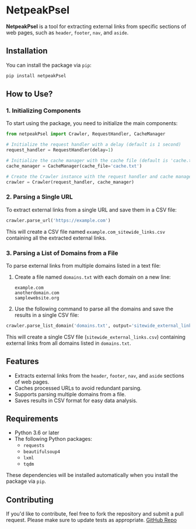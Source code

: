
# NetpeakPsel

**NetpeakPsel** is a tool for extracting external links from specific sections of web pages, such as `header`, `footer`, `nav`, and `aside`.

## Installation

You can install the package via `pip`:

```bash
pip install netpeakPsel
```

## How to Use?

### 1. Initializing Components

To start using the package, you need to initialize the main components:

```python
from netpeakPsel import Crawler, RequestHandler, CacheManager

# Initialize the request handler with a delay (default is 1 second)
request_handler = RequestHandler(delay=1)

# Initialize the cache manager with the cache file (default is 'cache.txt')
cache_manager = CacheManager(cache_file='cache.txt')

# Create the Crawler instance with the request handler and cache manager
crawler = Crawler(request_handler, cache_manager)

```

### 2. Parsing a Single URL

To extract external links from a single URL and save them in a CSV file:

```python
crawler.parse_url('https://example.com')
```

This will create a CSV file named `example.com_sitewide_links.csv` containing all the extracted external links.

### 3. Parsing a List of Domains from a File

To parse external links from multiple domains listed in a text file:

1. Create a file named `domains.txt` with each domain on a new line:
   ```
   example.com
   anotherdomain.com
   samplewebsite.org
   ```

2. Use the following command to parse all the domains and save the results in a single CSV file:

```python
crawler.parse_list_domain('domains.txt', output='sitewide_external_links.csv')
```

This will create a single CSV file (`sitewide_external_links.csv`) containing external links from all domains listed in `domains.txt`.

## Features

- Extracts external links from the `header`, `footer`, `nav`, and `aside` sections of web pages.
- Caches processed URLs to avoid redundant parsing.
- Supports parsing multiple domains from a file.
- Saves results in CSV format for easy data analysis.

## Requirements

- Python 3.6 or later
- The following Python packages:
  - `requests`
  - `beautifulsoup4`
  - `lxml`
  - `tqdm`

These dependencies will be installed automatically when you install the package via `pip`.



## Contributing

If you'd like to contribute, feel free to fork the repository and submit a pull request. Please make sure to update tests as appropriate. [GitHub Repo](https://github.com/VsevolodKrasovskyi/netpeakPsel/)

